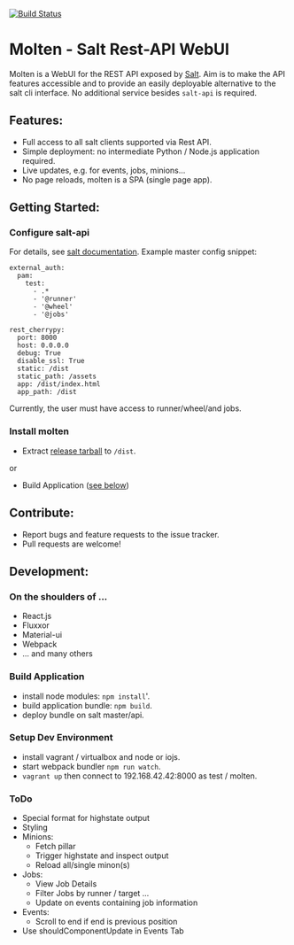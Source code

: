 [![Build Status](https://travis-ci.org/martinhoefling/molten.svg)](https://travis-ci.org/martinhoefling/molten)

# Molten - Salt Rest-API WebUI

Molten is a WebUI for the REST API exposed by [Salt](http://saltstack.com/).
Aim is to make the API features accessible and to provide an easily deployable alternative to the salt cli interface.
No additional service besides `salt-api` is required.

## Features:
* Full access to all salt clients supported via Rest API.
* Simple deployment: no intermediate Python / Node.js application required.
* Live updates, e.g. for events, jobs, minions...
* No page reloads, molten is a SPA (single page app).

## Getting Started:

### Configure salt-api
For details, see [salt documentation](https://docs.saltstack.com/en/latest/ref/netapi/all/index.html#all-netapi-modules). Example master config snippet:
```
external_auth:
  pam:
    test:
      - .*
      - '@runner'
      - '@wheel'
      - '@jobs'

rest_cherrypy:
  port: 8000
  host: 0.0.0.0
  debug: True
  disable_ssl: True
  static: /dist
  static_path: /assets
  app: /dist/index.html
  app_path: /dist
```  
Currently, the user must have access to runner/wheel/and jobs.

### Install molten
- Extract [release tarball](https://github.com/martinhoefling/molten/releases/download/v0.1.0pre1/molten-0.1.0pre1.tar.gz) to `/dist`.

or

- Build Application ([see below](#build))

## Contribute:

- Report bugs and feature requests to the issue tracker.
- Pull requests are welcome!

## Development:

### On the shoulders of ...
- React.js
- Fluxxor
- Material-ui
- Webpack
- ... and many others

### <a name="build"></a>Build Application
* install node modules: `npm install`'.
* build application bundle: `npm build`.
* deploy bundle on salt master/api.

### Setup Dev Environment
* install vagrant / virtualbox and node or iojs.
* start webpack bundler `npm run watch`.
* `vagrant up` then connect to 192.168.42.42:8000 as test / molten.

### ToDo
- Special format for highstate output
- Styling
- Minions:
  - Fetch pillar
  - Trigger highstate and inspect output
  - Reload all/single minon(s)
- Jobs:
  - View Job Details
  - Filter Jobs by runner / target ...
  - Update on events containing job information
- Events:
  - Scroll to end if end is previous position
- Use shouldComponentUpdate in Events Tab
